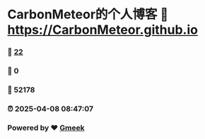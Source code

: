 # CarbonMeteor的个人博客 :link: https://CarbonMeteor.github.io 
### :page_facing_up: [22](https://CarbonMeteor.github.io/tag.html) 
### :speech_balloon: 0 
### :hibiscus: 52178 
### :alarm_clock: 2025-04-08 08:47:07 
### Powered by :heart: [Gmeek](https://github.com/Meekdai/Gmeek)
